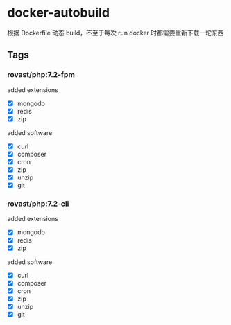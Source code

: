 # docker-autobuild
根据 Dockerfile 动态 build，不至于每次 run docker 时都需要重新下载一坨东西


## Tags

### rovast/php:7.2-fpm

added extensions
- [x] mongodb
- [x] redis
- [x] zip

added software
- [x] curl
- [x] composer
- [x] cron
- [x] zip
- [x] unzip
- [x] git

### rovast/php:7.2-cli

added extensions
- [x] mongodb
- [x] redis
- [x] zip

added software
- [x] curl
- [x] composer
- [x] cron
- [x] zip
- [x] unzip
- [x] git
